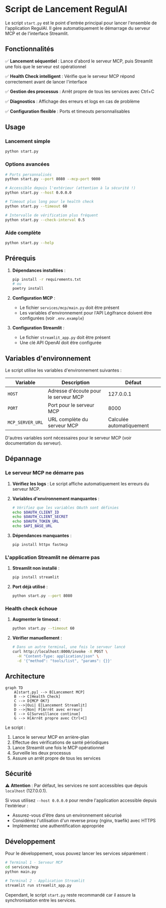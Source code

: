 # Script de Lancement RegulAI

Le script `start.py` est le point d'entrée principal pour lancer l'ensemble de l'application RegulAI. Il gère automatiquement le démarrage du serveur MCP et de l'interface Streamlit.

## Fonctionnalités

✅ **Lancement séquentiel** : Lance d'abord le serveur MCP, puis Streamlit une fois que le serveur est opérationnel

✅ **Health Check intelligent** : Vérifie que le serveur MCP répond correctement avant de lancer l'interface

✅ **Gestion des processus** : Arrêt propre de tous les services avec Ctrl+C

✅ **Diagnostics** : Affichage des erreurs et logs en cas de problème

✅ **Configuration flexible** : Ports et timeouts personnalisables

## Usage

### Lancement simple
```bash
python start.py
```

### Options avancées
```bash
# Ports personnalisés
python start.py --port 8080 --mcp-port 9000

# Accessible depuis l'extérieur (attention à la sécurité !)
python start.py --host 0.0.0.0

# Timeout plus long pour le health check
python start.py --timeout 60

# Intervalle de vérification plus fréquent
python start.py --check-interval 0.5
```

### Aide complète
```bash
python start.py --help
```

## Prérequis

1. **Dépendances installées** :
   ```bash
   pip install -r requirements.txt
   # ou
   poetry install
   ```

2. **Configuration MCP** :
   - Le fichier `services/mcp/main.py` doit être présent
   - Les variables d'environnement pour l'API Légifrance doivent être configurées (voir `.env.example`)

3. **Configuration Streamlit** :
   - Le fichier `streamlit_app.py` doit être présent
   - Une clé API OpenAI doit être configurée

## Variables d'environnement

Le script utilise les variables d'environnement suivantes :

| Variable | Description | Défaut |
|----------|-------------|---------|
| `HOST` | Adresse d'écoute pour le serveur MCP | 127.0.0.1 |
| `PORT` | Port pour le serveur MCP | 8000 |
| `MCP_SERVER_URL` | URL complète du serveur MCP | Calculée automatiquement |

D'autres variables sont nécessaires pour le serveur MCP (voir documentation du serveur).

## Dépannage

### Le serveur MCP ne démarre pas

1. **Vérifiez les logs** :
   Le script affiche automatiquement les erreurs du serveur MCP.

2. **Variables d'environnement manquantes** :
   ```bash
   # Vérifiez que les variables OAuth sont définies
   echo $OAUTH_CLIENT_ID
   echo $OAUTH_CLIENT_SECRET  
   echo $OAUTH_TOKEN_URL
   echo $API_BASE_URL
   ```

3. **Dépendances manquantes** :
   ```bash
   pip install httpx fastmcp
   ```

### L'application Streamlit ne démarre pas

1. **Streamlit non installé** :
   ```bash
   pip install streamlit
   ```

2. **Port déjà utilisé** :
   ```bash
   python start.py --port 8080
   ```

### Health check échoue

1. **Augmenter le timeout** :
   ```bash
   python start.py --timeout 60
   ```

2. **Vérifier manuellement** :
   ```bash
   # Dans un autre terminal, une fois le serveur lancé
   curl http://localhost:8000/invoke -X POST \
     -H "Content-Type: application/json" \
     -d '{"method": "tools/list", "params": {}}'
   ```

## Architecture

```mermaid
graph TD
    A[start.py] --> B[Lancement MCP]
    B --> C[Health Check]
    C --> D{MCP OK?}
    D -->|Oui| E[Lancement Streamlit]
    D -->|Non| F[Arrêt avec erreur]
    E --> G[Surveillance continue]
    G --> H[Arrêt propre avec Ctrl+C]
```

Le script :
1. Lance le serveur MCP en arrière-plan
2. Effectue des vérifications de santé périodiques
3. Lance Streamlit une fois le MCP opérationnel
4. Surveille les deux processus
5. Assure un arrêt propre de tous les services

## Sécurité

⚠️ **Attention** : Par défaut, les services ne sont accessibles que depuis `localhost` (127.0.0.1).

Si vous utilisez `--host 0.0.0.0` pour rendre l'application accessible depuis l'extérieur :
- Assurez-vous d'être dans un environnement sécurisé
- Considérez l'utilisation d'un reverse proxy (nginx, traefik) avec HTTPS
- Implémentez une authentification appropriée

## Développement

Pour le développement, vous pouvez lancer les services séparément :

```bash
# Terminal 1 - Serveur MCP
cd services/mcp
python main.py

# Terminal 2 - Application Streamlit  
streamlit run streamlit_app.py
```

Cependant, le script `start.py` reste recommandé car il assure la synchronisation entre les services. 